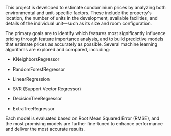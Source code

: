 This project is developed to estimate condominium prices by analyzing both environmental and unit-specific factors. 
These include the property's location, the number of units in the development, available facilities, and details of the individual unit—such as its size and room configuration.

The primary goals are to identify which features most significantly influence pricing through feature importance analysis, 
and to build predictive models that estimate prices as accurately as possible. Several machine learning algorithms are explored and compared, including:

- KNeighborsRegressor

- RandomForestRegressor

- LinearRegression

- SVR (Support Vector Regressor)

- DecisionTreeRegressor

- ExtraTreeRegressor

Each model is evaluated based on Root Mean Squared Error (RMSE), and 
the most promising models are further fine-tuned to enhance performance and deliver the most accurate results.
